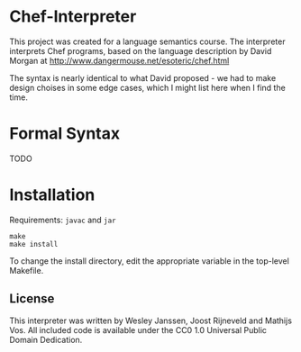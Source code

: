 Chef-Interpreter
================

This project was created for a language semantics course. The interpreter interprets Chef programs, based on the language description by David Morgan at http://www.dangermouse.net/esoteric/chef.html

The syntax is nearly identical to what David proposed - we had to make design choises in some edge cases, which I might list here when I find the time.

Formal Syntax
=============
TODO

Installation
============

Requirements: `javac` and `jar`

    make
    make install

To change the install directory, edit the appropriate variable
in the top-level Makefile.

## License

This interpreter was written by Wesley Janssen, Joost Rijneveld and Mathijs Vos. All included code is available under the CC0 1.0 Universal Public Domain Dedication.
